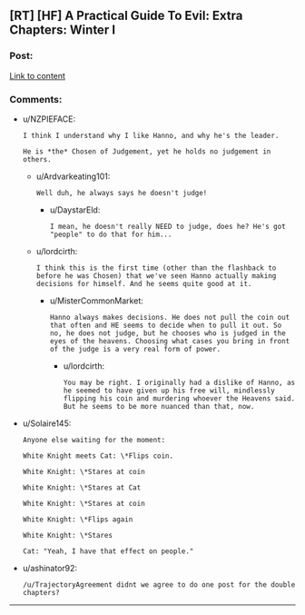 ## [RT] [HF] A Practical Guide To Evil: Extra Chapters: Winter I

### Post:

[Link to content](https://practicalguidetoevil.wordpress.com/2019/09/02/winter-i/)

### Comments:

- u/NZPIEFACE:
  ```
  I think I understand why I like Hanno, and why he's the leader.

  He is *the* Chosen of Judgement, yet he holds no judgement in others.
  ```

  - u/Ardvarkeating101:
    ```
    Well duh, he always says he doesn't judge!
    ```

    - u/DaystarEld:
      ```
      I mean, he doesn't really NEED to judge, does he? He's got "people" to do that for him...
      ```

  - u/lordcirth:
    ```
    I think this is the first time (other than the flashback to before he was Chosen) that we've seen Hanno actually making decisions for himself. And he seems quite good at it.
    ```

    - u/MisterCommonMarket:
      ```
      Hanno always makes decisions. He does not pull the coin out that often and HE seems to decide when to pull it out. So no, he does not judge, but he chooses who is judged in the eyes of the heavens. Choosing what cases you bring in front of the judge is a very real form of power.
      ```

      - u/lordcirth:
        ```
        You may be right. I originally had a dislike of Hanno, as he seemed to have given up his free will, mindlessly flipping his coin and murdering whoever the Heavens said. But he seems to be more nuanced than that, now.
        ```

- u/Solaire145:
  ```
  Anyone else waiting for the moment:

  White Knight meets Cat: \*Flips coin.

  White Knight: \*Stares at coin

  White Knight: \*Stares at Cat

  White Knight: \*Stares at coin

  White Knight: \*Flips again

  White Knight: \*Stares

  Cat: "Yeah, I have that effect on people."
  ```

- u/ashinator92:
  ```
  /u/TrajectoryAgreement didnt we agree to do one post for the double chapters?
  ```

---

